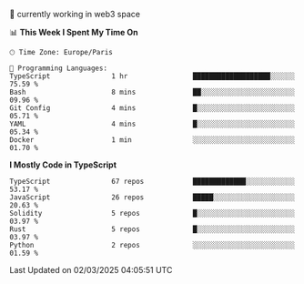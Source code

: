 🔭 currently working in web3 space

<!--START_SECTION:waka-->
📊 **This Week I Spent My Time On** 

```text
🕑︎ Time Zone: Europe/Paris

💬 Programming Languages: 
TypeScript               1 hr                ███████████████████░░░░░░   75.59 % 
Bash                     8 mins              ██░░░░░░░░░░░░░░░░░░░░░░░   09.96 % 
Git Config               4 mins              █░░░░░░░░░░░░░░░░░░░░░░░░   05.71 % 
YAML                     4 mins              █░░░░░░░░░░░░░░░░░░░░░░░░   05.34 % 
Docker                   1 min               ░░░░░░░░░░░░░░░░░░░░░░░░░   01.70 % 
```

**I Mostly Code in TypeScript** 

```text
TypeScript               67 repos            █████████████░░░░░░░░░░░░   53.17 % 
JavaScript               26 repos            █████░░░░░░░░░░░░░░░░░░░░   20.63 % 
Solidity                 5 repos             █░░░░░░░░░░░░░░░░░░░░░░░░   03.97 % 
Rust                     5 repos             █░░░░░░░░░░░░░░░░░░░░░░░░   03.97 % 
Python                   2 repos             ░░░░░░░░░░░░░░░░░░░░░░░░░   01.59 % 
```




 Last Updated on 02/03/2025 04:05:51 UTC
<!--END_SECTION:waka-->
